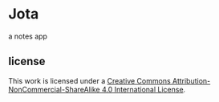

# Jota
a notes app

## license
This work is licensed under a [Creative Commons Attribution-NonCommercial-ShareAlike 4.0
International License](http://creativecommons.org/licenses/by-nc-sa/4.0/).
